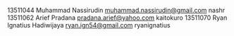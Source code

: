 13511044   Muhammad Nassirudin        muhammad.nassirudin@gmail.com   nashr
13511062   Arief Pradana              pradana.arief@yahoo.com         kaitokuro
13511070   Ryan Ignatius Hadiwijaya   ryan.ign54@gmail.com            ryanignatius
